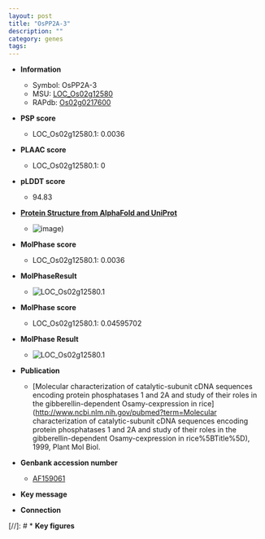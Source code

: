 ```yaml
---
layout: post
title: "OsPP2A-3"
description: ""
category: genes
tags: 
---
```


* **Information**  
    + Symbol: OsPP2A-3  
    + MSU: [LOC_Os02g12580](http://rice.plantbiology.msu.edu/cgi-bin/ORF_infopage.cgi?orf=LOC_Os02g12580)  
    + RAPdb: [Os02g0217600](http://rapdb.dna.affrc.go.jp/viewer/gbrowse_details/irgsp1?name=Os02g0217600)  

* **PSP score**  
    + LOC_Os02g12580.1: 0.0036 

* **PLAAC score**  
    + LOC_Os02g12580.1: 0 

* **pLDDT score**
    + 94.83

* **[Protein Structure from AlphaFold and UniProt](https://www.uniprot.org/uniprotkb/Q0E2S4/entry#structure)**
    + ![image](https://ricepsp.github.io/images/Q0/AF-Q0E2S4-F1.png))

* **MolPhase score**
    + LOC_Os02g12580.1: 0.0036

* **MolPhaseResult**
    + ![LOC_Os02g12580.1](https://ricepsp.github.io/pictures/LOC_Os02g/LOC_Os02g12580.1.png)

* **MolPhase score**
    + LOC_Os02g12580.1: 0.04595702

* **MolPhase Result**
    + ![LOC_Os02g12580.1](https://304243504.github.io/Pictures/LOC_Os02g/LOC_Os02g12580.1.png)

* **Publication**  
    + [Molecular characterization of catalytic-subunit cDNA sequences encoding protein phosphatases 1 and 2A and study of their roles in the gibberellin-dependent Osamy-cexpression in rice](http://www.ncbi.nlm.nih.gov/pubmed?term=Molecular characterization of catalytic-subunit cDNA sequences encoding protein phosphatases 1 and 2A and study of their roles in the gibberellin-dependent Osamy-cexpression in rice%5BTitle%5D), 1999, Plant Mol Biol.

* **Genbank accession number**  
    + [AF159061](http://www.ncbi.nlm.nih.gov/nuccore/AF159061)

* **Key message**  

* **Connection**  

[//]: # * **Key figures**  


